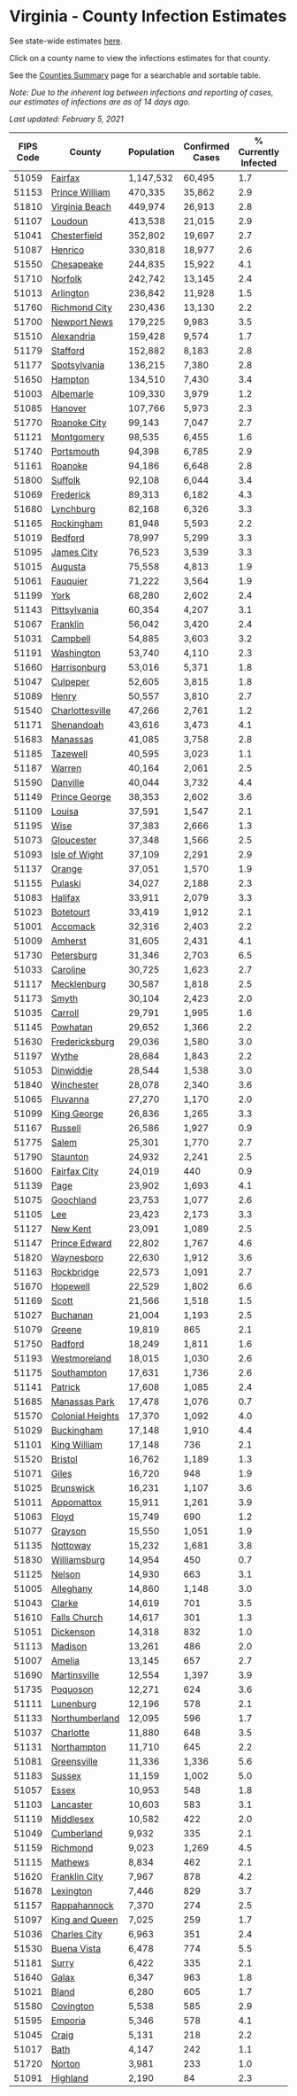 # Virginia - County Infection Estimates

See state-wide estimates [here](/infections/us-va).

Click on a county name to view the infections estimates for that county.

See the [Counties Summary](/infections/summary-counties) page for a searchable and sortable table.

*Note: Due to the inherent lag between infections and reporting of cases, our estimates of infections are as of 14 days ago.*

*Last updated: February 5, 2021*

|   FIPS Code |                               County |   Population |   Confirmed Cases |   % Currently Infected |   % Total Infected |
|-------------|--------------------------------------|--------------|-------------------|------------------------|--------------------|
|       51059 |                   [Fairfax](fairfax) |    1,147,532 |            60,495 |                    1.7 |               19.1 |
|       51153 |     [Prince William](prince-william) |      470,335 |            35,862 |                    2.9 |               26.9 |
|       51810 |     [Virginia Beach](virginia-beach) |      449,974 |            26,913 |                    2.8 |               19.0 |
|       51107 |                   [Loudoun](loudoun) |      413,538 |            21,015 |                    2.9 |               17.4 |
|       51041 |         [Chesterfield](chesterfield) |      352,802 |            19,697 |                    2.7 |               18.5 |
|       51087 |                   [Henrico](henrico) |      330,818 |            18,977 |                    2.6 |               19.4 |
|       51550 |             [Chesapeake](chesapeake) |      244,835 |            15,922 |                    4.1 |               20.8 |
|       51710 |                   [Norfolk](norfolk) |      242,742 |            13,145 |                    2.4 |               17.6 |
|       51013 |               [Arlington](arlington) |      236,842 |            11,928 |                    1.5 |               18.3 |
|       51760 |       [Richmond City](richmond-city) |      230,436 |            13,130 |                    2.2 |               19.2 |
|       51700 |         [Newport News](newport-news) |      179,225 |             9,983 |                    3.5 |               17.8 |
|       51510 |             [Alexandria](alexandria) |      159,428 |             9,574 |                    1.7 |               22.3 |
|       51179 |                 [Stafford](stafford) |      152,882 |             8,183 |                    2.8 |               17.7 |
|       51177 |         [Spotsylvania](spotsylvania) |      136,215 |             7,380 |                    2.8 |               17.9 |
|       51650 |                   [Hampton](hampton) |      134,510 |             7,430 |                    3.4 |               17.5 |
|       51003 |               [Albemarle](albemarle) |      109,330 |             3,979 |                    1.2 |               11.9 |
|       51085 |                   [Hanover](hanover) |      107,766 |             5,973 |                    2.3 |               17.8 |
|       51770 |         [Roanoke City](roanoke-city) |       99,143 |             7,047 |                    2.7 |               22.2 |
|       51121 |             [Montgomery](montgomery) |       98,535 |             6,455 |                    1.6 |               20.1 |
|       51740 |             [Portsmouth](portsmouth) |       94,398 |             6,785 |                    2.9 |               23.3 |
|       51161 |                   [Roanoke](roanoke) |       94,186 |             6,648 |                    2.8 |               21.7 |
|       51800 |                   [Suffolk](suffolk) |       92,108 |             6,044 |                    3.4 |               21.3 |
|       51069 |               [Frederick](frederick) |       89,313 |             6,182 |                    4.3 |               22.1 |
|       51680 |               [Lynchburg](lynchburg) |       82,168 |             6,326 |                    3.3 |               23.9 |
|       51165 |             [Rockingham](rockingham) |       81,948 |             5,593 |                    2.2 |               23.2 |
|       51019 |                   [Bedford](bedford) |       78,997 |             5,299 |                    3.3 |               20.7 |
|       51095 |             [James City](james-city) |       76,523 |             3,539 |                    3.3 |               15.6 |
|       51015 |                   [Augusta](augusta) |       75,558 |             4,813 |                    1.9 |               20.0 |
|       51061 |                 [Fauquier](fauquier) |       71,222 |             3,564 |                    1.9 |               16.7 |
|       51199 |                         [York](york) |       68,280 |             2,602 |                    2.4 |               12.2 |
|       51143 |         [Pittsylvania](pittsylvania) |       60,354 |             4,207 |                    3.1 |               21.7 |
|       51067 |                 [Franklin](franklin) |       56,042 |             3,420 |                    2.4 |               18.6 |
|       51031 |                 [Campbell](campbell) |       54,885 |             3,603 |                    3.2 |               20.2 |
|       51191 |             [Washington](washington) |       53,740 |             4,110 |                    2.3 |               23.7 |
|       51660 |         [Harrisonburg](harrisonburg) |       53,016 |             5,371 |                    1.8 |               36.3 |
|       51047 |                 [Culpeper](culpeper) |       52,605 |             3,815 |                    1.8 |               25.6 |
|       51089 |                       [Henry](henry) |       50,557 |             3,810 |                    2.7 |               23.9 |
|       51540 |   [Charlottesville](charlottesville) |       47,266 |             2,761 |                    1.2 |               19.0 |
|       51171 |             [Shenandoah](shenandoah) |       43,616 |             3,473 |                    4.1 |               27.3 |
|       51683 |                 [Manassas](manassas) |       41,085 |             3,758 |                    2.8 |               35.4 |
|       51185 |                 [Tazewell](tazewell) |       40,595 |             3,023 |                    1.1 |               22.7 |
|       51187 |                     [Warren](warren) |       40,164 |             2,061 |                    2.5 |               16.8 |
|       51590 |                 [Danville](danville) |       40,044 |             3,732 |                    4.4 |               29.0 |
|       51149 |       [Prince George](prince-george) |       38,353 |             2,602 |                    3.6 |               21.7 |
|       51109 |                     [Louisa](louisa) |       37,591 |             1,547 |                    2.1 |               13.3 |
|       51195 |                         [Wise](wise) |       37,383 |             2,666 |                    1.3 |               22.2 |
|       51073 |             [Gloucester](gloucester) |       37,348 |             1,566 |                    2.5 |               13.0 |
|       51093 |       [Isle of Wight](isle-of-wight) |       37,109 |             2,291 |                    2.9 |               20.0 |
|       51137 |                     [Orange](orange) |       37,051 |             1,570 |                    1.9 |               13.7 |
|       51155 |                   [Pulaski](pulaski) |       34,027 |             2,188 |                    2.3 |               20.0 |
|       51083 |                   [Halifax](halifax) |       33,911 |             2,079 |                    3.3 |               18.8 |
|       51023 |               [Botetourt](botetourt) |       33,419 |             1,912 |                    2.1 |               17.9 |
|       51001 |                 [Accomack](accomack) |       32,316 |             2,403 |                    2.2 |               30.7 |
|       51009 |                   [Amherst](amherst) |       31,605 |             2,431 |                    4.1 |               23.9 |
|       51730 |             [Petersburg](petersburg) |       31,346 |             2,703 |                    6.5 |               27.8 |
|       51033 |                 [Caroline](caroline) |       30,725 |             1,623 |                    2.7 |               16.9 |
|       51117 |           [Mecklenburg](mecklenburg) |       30,587 |             1,818 |                    2.5 |               20.6 |
|       51173 |                       [Smyth](smyth) |       30,104 |             2,423 |                    2.0 |               25.0 |
|       51035 |                   [Carroll](carroll) |       29,791 |             1,995 |                    1.6 |               21.7 |
|       51145 |                 [Powhatan](powhatan) |       29,652 |             1,366 |                    2.2 |               14.4 |
|       51630 |     [Fredericksburg](fredericksburg) |       29,036 |             1,580 |                    3.0 |               18.2 |
|       51197 |                       [Wythe](wythe) |       28,684 |             1,843 |                    2.2 |               19.8 |
|       51053 |               [Dinwiddie](dinwiddie) |       28,544 |             1,538 |                    3.0 |               17.1 |
|       51840 |             [Winchester](winchester) |       28,078 |             2,340 |                    3.6 |               27.3 |
|       51065 |                 [Fluvanna](fluvanna) |       27,270 |             1,170 |                    2.0 |               14.6 |
|       51099 |           [King George](king-george) |       26,836 |             1,265 |                    3.3 |               15.2 |
|       51167 |                   [Russell](russell) |       26,586 |             1,927 |                    0.9 |               22.3 |
|       51775 |                       [Salem](salem) |       25,301 |             1,770 |                    2.7 |               21.7 |
|       51790 |                 [Staunton](staunton) |       24,932 |             2,241 |                    2.5 |               28.1 |
|       51600 |         [Fairfax City](fairfax-city) |       24,019 |               440 |                    0.9 |                6.5 |
|       51139 |                         [Page](page) |       23,902 |             1,693 |                    4.1 |               24.4 |
|       51075 |               [Goochland](goochland) |       23,753 |             1,077 |                    2.6 |               15.3 |
|       51105 |                           [Lee](lee) |       23,423 |             2,173 |                    3.3 |               28.6 |
|       51127 |                 [New Kent](new-kent) |       23,091 |             1,089 |                    2.5 |               14.9 |
|       51147 |       [Prince Edward](prince-edward) |       22,802 |             1,767 |                    4.6 |               25.5 |
|       51820 |             [Waynesboro](waynesboro) |       22,630 |             1,912 |                    3.6 |               26.3 |
|       51163 |             [Rockbridge](rockbridge) |       22,573 |             1,091 |                    2.7 |               15.1 |
|       51670 |                 [Hopewell](hopewell) |       22,529 |             1,802 |                    6.6 |               25.7 |
|       51169 |                       [Scott](scott) |       21,566 |             1,518 |                    1.5 |               21.6 |
|       51027 |                 [Buchanan](buchanan) |       21,004 |             1,193 |                    2.5 |               17.4 |
|       51079 |                     [Greene](greene) |       19,819 |               865 |                    2.1 |               14.0 |
|       51750 |                   [Radford](radford) |       18,249 |             1,811 |                    1.6 |               30.9 |
|       51193 |         [Westmoreland](westmoreland) |       18,015 |             1,030 |                    2.6 |               18.9 |
|       51175 |           [Southampton](southampton) |       17,631 |             1,736 |                    2.6 |               33.2 |
|       51141 |                   [Patrick](patrick) |       17,608 |             1,085 |                    2.4 |               19.3 |
|       51685 |       [Manassas Park](manassas-park) |       17,478 |             1,076 |                    0.7 |               24.1 |
|       51570 | [Colonial Heights](colonial-heights) |       17,370 |             1,092 |                    4.0 |               20.9 |
|       51029 |             [Buckingham](buckingham) |       17,148 |             1,910 |                    4.4 |               41.4 |
|       51101 |         [King William](king-william) |       17,148 |               736 |                    2.1 |               13.6 |
|       51520 |                   [Bristol](bristol) |       16,762 |             1,189 |                    1.3 |               21.9 |
|       51071 |                       [Giles](giles) |       16,720 |               948 |                    1.9 |               17.5 |
|       51025 |               [Brunswick](brunswick) |       16,231 |             1,107 |                    3.6 |               22.1 |
|       51011 |             [Appomattox](appomattox) |       15,911 |             1,261 |                    3.9 |               25.1 |
|       51063 |                       [Floyd](floyd) |       15,749 |               690 |                    1.2 |               13.7 |
|       51077 |                   [Grayson](grayson) |       15,550 |             1,051 |                    1.9 |               21.6 |
|       51135 |                 [Nottoway](nottoway) |       15,232 |             1,681 |                    3.8 |               34.6 |
|       51830 |         [Williamsburg](williamsburg) |       14,954 |               450 |                    0.7 |               10.5 |
|       51125 |                     [Nelson](nelson) |       14,930 |               663 |                    3.1 |               13.9 |
|       51005 |               [Alleghany](alleghany) |       14,860 |             1,148 |                    3.0 |               23.9 |
|       51043 |                     [Clarke](clarke) |       14,619 |               701 |                    3.5 |               15.1 |
|       51610 |         [Falls Church](falls-church) |       14,617 |               301 |                    1.3 |                8.0 |
|       51051 |               [Dickenson](dickenson) |       14,318 |               832 |                    1.0 |               17.8 |
|       51113 |                   [Madison](madison) |       13,261 |               486 |                    2.0 |               12.1 |
|       51007 |                     [Amelia](amelia) |       13,145 |               657 |                    2.7 |               16.2 |
|       51690 |         [Martinsville](martinsville) |       12,554 |             1,397 |                    3.9 |               35.1 |
|       51735 |                 [Poquoson](poquoson) |       12,271 |               624 |                    3.6 |               15.8 |
|       51111 |               [Lunenburg](lunenburg) |       12,196 |               578 |                    2.1 |               15.0 |
|       51133 |     [Northumberland](northumberland) |       12,095 |               596 |                    1.7 |               15.7 |
|       51037 |               [Charlotte](charlotte) |       11,880 |               648 |                    3.5 |               17.1 |
|       51131 |           [Northampton](northampton) |       11,710 |               645 |                    2.2 |               22.9 |
|       51081 |           [Greensville](greensville) |       11,336 |             1,336 |                    5.6 |               41.0 |
|       51183 |                     [Sussex](sussex) |       11,159 |             1,002 |                    5.0 |               31.8 |
|       51057 |                       [Essex](essex) |       10,953 |               548 |                    1.8 |               16.6 |
|       51103 |               [Lancaster](lancaster) |       10,603 |               583 |                    3.1 |               17.0 |
|       51119 |               [Middlesex](middlesex) |       10,582 |               422 |                    2.0 |               12.6 |
|       51049 |             [Cumberland](cumberland) |        9,932 |               335 |                    2.1 |               11.5 |
|       51159 |                 [Richmond](richmond) |        9,023 |             1,269 |                    4.5 |               52.8 |
|       51115 |                   [Mathews](mathews) |        8,834 |               462 |                    2.1 |               15.7 |
|       51620 |       [Franklin City](franklin-city) |        7,967 |               878 |                    4.2 |               35.8 |
|       51678 |               [Lexington](lexington) |        7,446 |               829 |                    3.7 |               33.9 |
|       51157 |         [Rappahannock](rappahannock) |        7,370 |               274 |                    2.5 |               12.1 |
|       51097 |     [King and Queen](king-and-queen) |        7,025 |               259 |                    1.7 |               12.0 |
|       51036 |         [Charles City](charles-city) |        6,963 |               351 |                    2.4 |               16.9 |
|       51530 |           [Buena Vista](buena-vista) |        6,478 |               774 |                    5.5 |               36.6 |
|       51181 |                       [Surry](surry) |        6,422 |               335 |                    2.1 |               16.5 |
|       51640 |                       [Galax](galax) |        6,347 |               963 |                    1.8 |               52.9 |
|       51021 |                       [Bland](bland) |        6,280 |               605 |                    1.7 |               29.9 |
|       51580 |               [Covington](covington) |        5,538 |               585 |                    2.9 |               31.9 |
|       51595 |                   [Emporia](emporia) |        5,346 |               578 |                    4.1 |               37.9 |
|       51045 |                       [Craig](craig) |        5,131 |               218 |                    2.2 |               13.4 |
|       51017 |                         [Bath](bath) |        4,147 |               242 |                    1.1 |               17.9 |
|       51720 |                     [Norton](norton) |        3,981 |               233 |                    1.0 |               18.5 |
|       51091 |                 [Highland](highland) |        2,190 |                84 |                    2.3 |               12.2 |